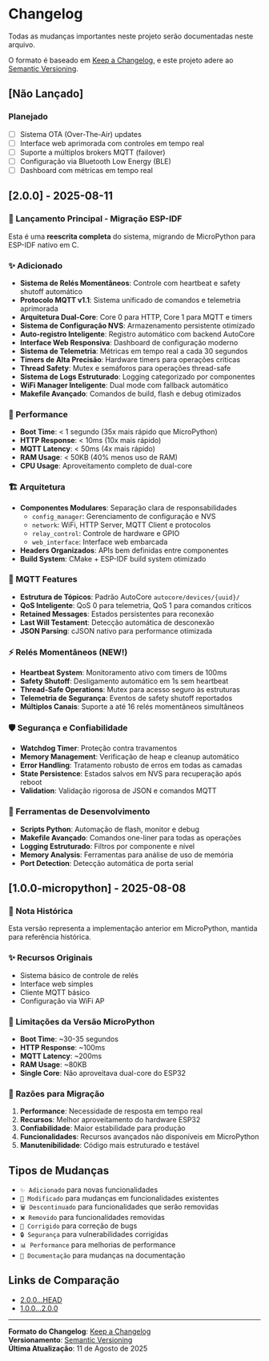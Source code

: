 # Changelog

Todas as mudanças importantes neste projeto serão documentadas neste arquivo.

O formato é baseado em [Keep a Changelog](https://keepachangelog.com/pt-BR/1.0.0/),
e este projeto adere ao [Semantic Versioning](https://semver.org/lang/pt-BR/).

## [Não Lançado]

### Planejado
- [ ] Sistema OTA (Over-The-Air) updates
- [ ] Interface web aprimorada com controles em tempo real
- [ ] Suporte a múltiplos brokers MQTT (failover)
- [ ] Configuração via Bluetooth Low Energy (BLE)
- [ ] Dashboard com métricas em tempo real

## [2.0.0] - 2025-08-11

### 🎉 Lançamento Principal - Migração ESP-IDF

Esta é uma **reescrita completa** do sistema, migrando de MicroPython para ESP-IDF nativo em C.

### ✨ Adicionado
- **Sistema de Relés Momentâneos**: Controle com heartbeat e safety shutoff automático
- **Protocolo MQTT v1.1**: Sistema unificado de comandos e telemetria aprimorada
- **Arquitetura Dual-Core**: Core 0 para HTTP, Core 1 para MQTT e timers
- **Sistema de Configuração NVS**: Armazenamento persistente otimizado
- **Auto-registro Inteligente**: Registro automático com backend AutoCore
- **Interface Web Responsiva**: Dashboard de configuração moderno
- **Sistema de Telemetria**: Métricas em tempo real a cada 30 segundos
- **Timers de Alta Precisão**: Hardware timers para operações críticas
- **Thread Safety**: Mutex e semáforos para operações thread-safe
- **Sistema de Logs Estruturado**: Logging categorizado por componentes
- **WiFi Manager Inteligente**: Dual mode com fallback automático
- **Makefile Avançado**: Comandos de build, flash e debug otimizados

### 🚀 Performance
- **Boot Time**: < 1 segundo (35x mais rápido que MicroPython)
- **HTTP Response**: < 10ms (10x mais rápido)
- **MQTT Latency**: < 50ms (4x mais rápido)
- **RAM Usage**: < 50KB (40% menos uso de RAM)
- **CPU Usage**: Aproveitamento completo de dual-core

### 🏗️ Arquitetura
- **Componentes Modulares**: Separação clara de responsabilidades
  - `config_manager`: Gerenciamento de configuração e NVS
  - `network`: WiFi, HTTP Server, MQTT Client e protocolos
  - `relay_control`: Controle de hardware e GPIO
  - `web_interface`: Interface web embarcada
- **Headers Organizados**: APIs bem definidas entre componentes
- **Build System**: CMake + ESP-IDF build system otimizado

### 📡 MQTT Features
- **Estrutura de Tópicos**: Padrão AutoCore `autocore/devices/{uuid}/`
- **QoS Inteligente**: QoS 0 para telemetria, QoS 1 para comandos críticos
- **Retained Messages**: Estados persistentes para reconexão
- **Last Will Testament**: Detecção automática de desconexão
- **JSON Parsing**: cJSON nativo para performance otimizada

### ⚡ Relés Momentâneos (NEW!)
- **Heartbeat System**: Monitoramento ativo com timers de 100ms
- **Safety Shutoff**: Desligamento automático em 1s sem heartbeat
- **Thread-Safe Operations**: Mutex para acesso seguro às estruturas
- **Telemetria de Segurança**: Eventos de safety shutoff reportados
- **Múltiplos Canais**: Suporte a até 16 relés momentâneos simultâneos

### 🛡️ Segurança e Confiabilidade
- **Watchdog Timer**: Proteção contra travamentos
- **Memory Management**: Verificação de heap e cleanup automático
- **Error Handling**: Tratamento robusto de erros em todas as camadas
- **State Persistence**: Estados salvos em NVS para recuperação após reboot
- **Validation**: Validação rigorosa de JSON e comandos MQTT

### 🔧 Ferramentas de Desenvolvimento
- **Scripts Python**: Automação de flash, monitor e debug
- **Makefile Avançado**: Comandos one-liner para todas as operações
- **Logging Estruturado**: Filtros por componente e nível
- **Memory Analysis**: Ferramentas para análise de uso de memória
- **Port Detection**: Detecção automática de porta serial

## [1.0.0-micropython] - 2025-08-08

### 📝 Nota Histórica
Esta versão representa a implementação anterior em MicroPython, mantida para referência histórica.

### ✨ Recursos Originais
- Sistema básico de controle de relés
- Interface web simples
- Cliente MQTT básico
- Configuração via WiFi AP

### 🐌 Limitações da Versão MicroPython
- **Boot Time**: ~30-35 segundos
- **HTTP Response**: ~100ms
- **MQTT Latency**: ~200ms
- **RAM Usage**: ~80KB
- **Single Core**: Não aproveitava dual-core do ESP32

### 🔄 Razões para Migração
1. **Performance**: Necessidade de resposta em tempo real
2. **Recursos**: Melhor aproveitamento do hardware ESP32
3. **Confiabilidade**: Maior estabilidade para produção
4. **Funcionalidades**: Recursos avançados não disponíveis em MicroPython
5. **Manutenibilidade**: Código mais estruturado e testável

## Tipos de Mudanças

- `✨ Adicionado` para novas funcionalidades
- `🔧 Modificado` para mudanças em funcionalidades existentes
- `🗑️ Descontinuado` para funcionalidades que serão removidas
- `❌ Removido` para funcionalidades removidas
- `🐛 Corrigido` para correção de bugs
- `🔒 Segurança` para vulnerabilidades corrigidas
- `📊 Performance` para melhorias de performance
- `📝 Documentação` para mudanças na documentação

## Links de Comparação

- [2.0.0...HEAD](https://github.com/AutoCore/firmware/compare/v2.0.0...HEAD)
- [1.0.0...2.0.0](https://github.com/AutoCore/firmware/compare/v1.0.0...v2.0.0)

---

**Formato do Changelog**: [Keep a Changelog](https://keepachangelog.com/pt-BR/1.0.0/)  
**Versionamento**: [Semantic Versioning](https://semver.org/lang/pt-BR/)  
**Última Atualização**: 11 de Agosto de 2025